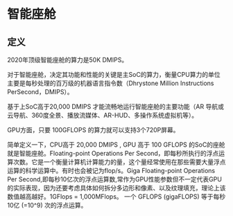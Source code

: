 # 智能座舱

## 定义
2020年顶级智能座舱的算力是50K DMIPS。

对于智能座舱，决定其功能和性能的关键是主SoC的算力，衡量CPU算力的单位主要是每秒处理的百万级的机器语言指令数（Dhrystone Million Instructions PerSecond，DMIPS）。

基于上SoC高于20,000 DMIPS 才能流畅地运行智能座舱的主要功能（AR 导航或云导航、360度全景、播放流媒体、AR-HUD、多操作系统虚拟机等）。

GPU方面，只要 100GFLOPS 的算力就可以支持3个720P屏幕。

简单定义一下，CPU高于 20,000 DMIPS , GPU 高于 100 GFLOPS 的SoC的座舱就是智能座舱。Floating-point Operations Per Second，即每秒所执行的浮点运算次数。它是一个衡量计算机计算能力的量，这个量经常使用在那些需要大量浮点运算的科学运算中。有时也会被记为flop/s。Giga Floating-point Operations Per Second,即每秒10亿次的浮点运算数,常作为GPU性能参数但不一定代表GPU的实际表现，因为还要考虑具体如何拆分多边形和像素、以及纹理填充，理论上该数值越高越好。1GFlops = 1,000MFlops。
一个 GFLOPS (gigaFLOPS) 等于每秒10亿 (=10^9) 次的浮点运算。



